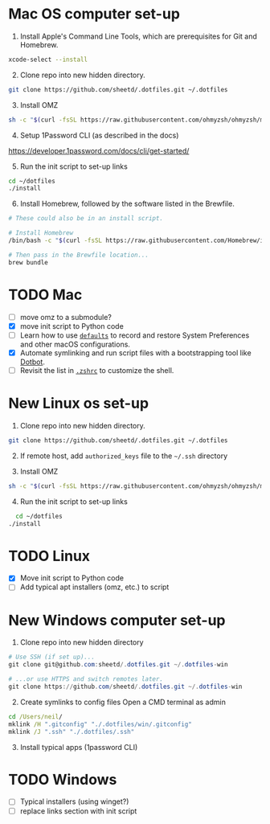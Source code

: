 # Mac OS computer set-up

1. Install Apple's Command Line Tools, which are prerequisites for Git and Homebrew.

```zsh
xcode-select --install
```

2. Clone repo into new hidden directory.

```zsh
git clone https://github.com/sheetd/.dotfiles.git ~/.dotfiles
```

3. Install OMZ

```zsh
sh -c "$(curl -fsSL https://raw.githubusercontent.com/ohmyzsh/ohmyzsh/master/tools/install.sh)"
```

4. Setup 1Password CLI (as described in the docs)

https://developer.1password.com/docs/cli/get-started/

5. Run the init script to set-up links

```zsh
cd ~/dotfiles
./install
```

6. Install Homebrew, followed by the software listed in the Brewfile.

```zsh
# These could also be in an install script.

# Install Homebrew
/bin/bash -c "$(curl -fsSL https://raw.githubusercontent.com/Homebrew/install/HEAD/install.sh)"

# Then pass in the Brewfile location...
brew bundle
```

# TODO Mac

- [ ] move omz to a submodule?
- [x] move init script to Python code
- [ ] Learn how to use [`defaults`](https://macos-defaults.com/#%F0%9F%99%8B-what-s-a-defaults-command) to record and restore System Preferences and other macOS configurations.
- [x] Automate symlinking and run script files with a bootstrapping tool like [Dotbot](https://github.com/anishathalye/dotbot).
- [ ] Revisit the list in [`.zshrc`](.zshrc) to customize the shell.

# New Linux os set-up

1. Clone repo into new hidden directory.

```zsh
git clone https://github.com/sheetd/.dotfiles.git ~/.dotfiles
```

2. If remote host, add `authorized_keys` file to the `~/.ssh` directory

3. Install OMZ

```zsh
sh -c "$(curl -fsSL https://raw.githubusercontent.com/ohmyzsh/ohmyzsh/master/tools/install.sh)"
```

4. Run the init script to set-up links

```zsh
  cd ~/dotfiles
./install
```

# TODO Linux

- [x] Move init script to Python code
- [ ] Add typical apt installers (omz, etc.) to script

# New Windows computer set-up

1. Clone repo into new hidden directory

```powershell
# Use SSH (if set up)...
git clone git@github.com:sheetd/.dotfiles.git ~/.dotfiles-win

# ...or use HTTPS and switch remotes later.
git clone https://github.com/sheetd/.dotfiles.git ~/.dotfiles-win
```

2. Create symlinks to config files
   Open a CMD terminal as admin

```bat
cd /Users/neil/
mklink /H ".gitconfig" "./.dotfiles/win/.gitconfig"
mklink /J ".ssh" "./.dotfiles/.ssh"
```

3. Install typical apps (1password CLI)

# TODO Windows

- [ ] Typical installers (using winget?)
- [ ] replace links section with init script
